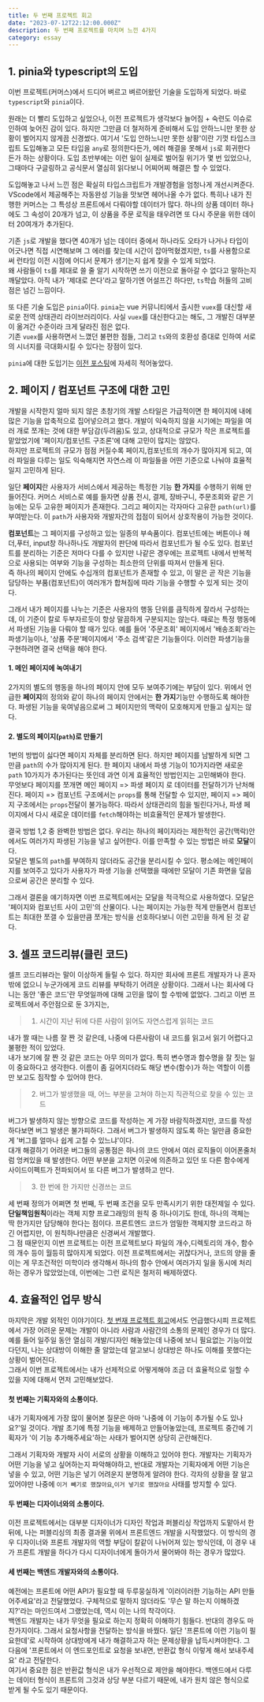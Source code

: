 ```yaml
---
title: 두 번째 프로젝트 회고
date: "2023-07-12T22:12:00.000Z"
description: 두 번째 프로젝트를 마치며 느낀 4가지
category: essay
---
```


## 1. pinia와 typescript의 도입

이번 프로젝트(커머스)에서 드디어 벼르고 벼르어왔던 기술을 도입하게 되었다. 바로 `typescript`와 `pinia`이다.

원래는 더 빨리 도입하고 싶었으나, 이전 프로젝트가 생각보다 늘어짐 + 숙련도 이슈로 인하여 늦어진 감이 있다. 하지만 그만큼 더 철저하게 준비해서 도입 안하느니만 못한 상황이 벌어지지 않게끔 신경썼다. 여기서 '도입 안하느니만 못한 상황'이란 기껏 타입스크립트 도입해놓고 모든 타입을 `any`로 정의한다든가, 에러 해결을 못해서 `js`로 회귀한다든가 하는 상황이다. 도입 초반부에는 이런 일이 실제로 벌어질 위기가 몇 번 있었으나, 그때마다 구글링하고 공식문서 열심히 읽다보니 어찌어찌 해결은 할 수 있었다.

도입해놓고 나서 느낀 점은 확실히 타입스크립트가 개발경험을 엄청나게 개선시켜준다. VScode에서 제공해주는 자동완성 기능을 맛보면 헤어나올 수가 없다. 특히나 내가 진행한 커머스는 그 특성상 프론트에서 다뤄야할 데이터가 많다. 하나의 상품 데이터 하나에도 그 속성이 20개가 넘고, 이 상품을 주문 로직을 태우려면 또 다시 주문을 위한 데이터 20여개가 추가된다.

기존 `js`로 개발을 했다면 40개가 넘는 데이터 중에서 하나라도 오타가 나거나 타입이 어긋나면 직접 시연해보며 그 에러를 찾는데 시간이 잡아먹혔겠지만, `ts`를 사용함으로써 런타임 이전 시점에 어디서 문제가 생기는지 쉽게 찾을 수 있게 되었다.  
왜 사람들이 `ts`를 제대로 쓸 줄 알기 시작하면 쓰기 이전으로 돌아갈 수 없다고 말하는지 깨달았다. 아직 내가 '제대로 쓴다'라고 말하기엔 어설프긴 하다만, `ts`학습 허들의 고비점은 넘긴 느낌이다.

또 다른 기술 도입은 `pinia`이다. `pinia`는 vue 커뮤니티에서 출시한 `vuex`를 대신할 새로운 전역 상태관리 라이브러리이다. 사실 `vuex`를 대신한다고는 해도, 그 개발진 대부분이 옮겨간 수준이라 크게 달라진 점은 없다.  
기존 `vuex`를 사용하면서 느꼈던 불편한 점들, 그리고 `ts`와의 호환성 증대로 인하여 서로의 시너지를 극대화시킬 수 있다는 장점이 있다.

`pinia`에 대한 도입기는 [이전 포스팅](https://juheon.dev/vue/230704-start-pinia/)에 자세히 적어놓았다.

## 2. 페이지 / 컴포넌트 구조에 대한 고민

개발을 시작한지 얼마 되지 않은 초창기의 개발 스타일은 가급적이면 한 페이지에 내에 많은 기능을 압축적으로 집어넣으려고 했다. 개발이 익숙하지 않을 시기에는 파일을 여러 개로 쪼개는 것에 대한 부담감(두려움)도 있고, 상대적으로 규모가 작은 프로젝트를 맡았었기에 '페이지/컴포넌트 구조론'에 대해 고민이 많지는 않았다.  
하지만 프로젝트의 규모가 점점 커질수록 페이지,컴포넌트의 개수가 많아지게 되고, 여러 파일을 다루는 일도 익숙해지면 자연스레 이 파일들을 어떤 기준으로 나눠야 효율적일지 고민하게 된다.

일단 **페이지**란 사용자가 서비스에서 제공하는 특정한 기능 **한 가지**를 수행하기 위해 만들어진다. 커머스 서비스로 예를 들자면 상품 전시, 결제, 장바구니, 주문조회와 같은 기능에는 모두 고유한 페이지가 존재한다. 그리고 페이지는 각자마다 고유한 `path(url)`를 부여받는다. 이 `path`가 사용자와 개발자간의 접점이 되어서 상호작용이 가능한 것이다.

**컴포넌트**는 그 페이지를 구성하고 있는 일종의 부속품이다. 컴포넌트에는 버튼이나 헤더,푸터, input창 하나하나도 개발자의 판단에 따라서 컴포넌트가 될 수도 있다. 컴포넌트를 분리하는 기준은 저마다 다를 수 있지만 나같은 경우에는 프로젝트 내에서 반복적으로 사용되는 여부와 기능을 구성하는 최소한의 단위를 따져서 만들게 된다.  
즉 하나의 페이지 안에도 수십개의 컴포넌트가 존재할 수 있고, 이 말은 곧 작은 기능을 담당하는 부품(컴포넌트)이 여러개가 합쳐짐에 따라 기능을 수행할 수 있게 되는 것이다.

그래서 내가 페이지를 나누는 기준은 사용자의 행동 단위를 큼직하게 잘라서 구성하는데, 이 기준이 칼로 두부자르듯이 항상 말끔하게 구분되지는 않는다. 때로는 특정 행동에서 파생된 기능을 다뤄야 할 때가 있다.
예를 들어 '주문조회' 페이지에서 '배송조회'라는 파생기능이나, '상품 주문'페이지에서 '주소 검색'같은 기능들이다. 이러한 파생기능을 구현하려면 결국 선택을 해야 한다.

#### 1. 메인 페이지에 녹여내기

2가지의 별도의 행동을 하나의 페이지 안에 모두 보여주기에는 부담이 있다. 위에서 언급한 **페이지**의 정의와 같이 하나의 페이지 안에서는 **한 가지**기능만 수행하도록 해야한다. 파생된 기능을 욱여넣음으로써 그 페이지만의 맥락이 모호해지게 만들고 싶지는 않다.

#### 2. 별도의 페이지(`path`)로 만들기

1번의 방법이 싫다면 페이지 자체를 분리하면 된다. 하지만 페이지를 남발하게 되면 그 만큼 `path`의 수가 많아지게 된다. 한 페이지 내에서 파생 기능이 10가지라면 새로운 `path` 10가지가 추가된다는 뜻인데 과연 이게 효율적인 방법인지는 고민해봐야 한다.  
무엇보다 페이지를 쪼개면 메인 페이지 => 파생 페이지 로 데이터를 전달하기가 난처해진다. 페이지 => 컴포넌트 구조에서는 `props`를 통해 전달할 수 있지만, 페이지 => 페이지 구조에서는 `props`전달이 불가능하다. 따라서 상태관리의 힘을 빌린다거나, 파생 페이지에서 다시 새로운 데이터를 `fetch`해야하는 비효율적인 문제가 발생한다.

결국 방법 1,2 중 완벽한 방법은 없다. 우리는 하나의 페이지라는 제한적인 공간(맥락)안에서도 여러가지 파생된 기능을 넣고 싶어한다. 이를 만족할 수 있는 방법은 바로 **모달**이다.  
모달은 별도의 `path`를 부여하지 않더라도 공간을 분리시킬 수 있다. 평소에는 메인페이지를 보여주고 있다가 사용자가 파생 기능을 선택했을 때에만 모달이 기존 화면을 덮음으로써 공간은 분리할 수 있다.

그래서 결론을 얘기하자면 이번 프로젝트에서는 모달을 적극적으로 사용하였다. 모달은 '페이지와 컴포넌트 사이 고민'의 산물이다. 나는 페이지는 가능한 적게 만들면서 컴포넌트는 최대한 쪼갤 수 있을만큼 쪼개는 방식을 선호하다보니 이런 고민을 하게 된 것 같다.

## 3. 셀프 코드리뷰(클린 코드)

셀프 코드리뷰라는 말이 이상하게 들릴 수 있다. 하지만 회사에 프론트 개발자가 나 혼자밖에 없으니 누군가에게 코드 리뷰를 부탁하기 어려운 상황이다. 그래서 나는 회사에 다니는 동안 '좋은 코드'란 무엇일까에 대해 고민을 많이 할 수밖에 없었다. 그리고 이번 프로젝트에서 주안점으로 둔 3가지는,

> 1. 시간이 지난 뒤에 다른 사람이 읽어도 자연스럽게 읽히는 코드

내가 짤 때는 나름 잘 짠 것 같은데, 나중에 다른사람이 내 코드를 읽고서 읽기 어렵다고 불평한 적이 있었다.  
내가 보기에 잘 짠 것 같은 코드는 아무 의미가 없다.
특히 변수명과 함수명을 잘 짓는 일이 중요하다고 생각한다. 이름이 좀 길어지더라도 해당 변수(함수)가 하는 역할이 이름만 보고도 짐작할 수 있어야 한다.

> 2. 버그가 발생했을 때, 어느 부분을 고쳐야 하는지 직관적으로 찾을 수 있는 코드

버그가 발생하지 않는 방향으로 코드를 작성하는 게 가장 바람직하겠지만, 코드를 작성하다보면 버그 발생은 불가피하다. 그래서 버그가 발생하지 않도록 하는 일만큼 중요한 게 '버그를 얼마나 쉽게 고칠 수 있느냐'이다.  
대개 해결하기 어려운 버그들의 공통점은 하나의 코드 안에서 여러 로직들이 이어폰줄처럼 엉켜있을 때 발생한다. 어떤 부분을 고치면 이곳에 의존하고 있던 또 다른 함수에게 사이드이펙트가 전파되어서 또 다른 버그가 발생하고 만다.

> 3. 한 번에 한 가지만 신경쓰는 코드

세 번째 정의가 어쩌면 첫 번째, 두 번째 조건을 모두 만족시키기 위한 대전제일 수 있다.  
**단일책임원칙**이라는 객체 지향 프로그래밍의 원칙 중 하나이기도 한데, 하나의 객체는 딱 한가지만 담당해야 한다는 점이다. 프론트엔드 코드가 엄밀한 객체지향 코드라고 하긴 어렵지만, 이 원칙하나만큼은 신경써서 개발했다.  
그 점 때문인지 이번 프로젝트는 이전 프로젝트보다 파일의 개수,디렉토리의 개수, 함수의 개수 등이 월등히 많아지게 되었다. 이전 프로젝트에서는 귀찮다거나, 코드의 양을 줄이는 게 무조건적인 미학이라 생각해서 하나의 함수 안에서 여러가지 일을 동시에 처리하는 경우가 많았었는데, 이번에는 그런 로직은 철저히 배제하였다.

## 4. 효율적인 업무 방식

마지막은 개발 외적인 이야기이다. [첫 번재 프로젝트 회고](https://juheon.dev/230625-project-review/)에서도 언급했다시피 프로젝트에서 가장 어려운 문제는 개발이 아니라 사람과 사람간의 소통의 문제인 경우가 더 많다. 예를 들어 일주일 동안 열심히 개발/디자인 해놓았는데 나중에 보니 필요없는 기능이었다던지, 나는 상대방이 이해한 줄 알았는데 알고보니 상대방은 하나도 이해를 못했다는 상황이 벌어진다.  
그래서 이번 프로젝트에서는 내가 선제적으로 어떻게해야 조금 더 효율적으로 일할 수 있을 지에 대해서 먼저 고민해보았다.

#### 첫 번째는 기획자와의 소통이다.

내가 기획자에게 가장 많이 물어본 질문은 아마 '나중에 이 기능이 추가될 수도 있나요?'일 것이다. 개발 초기에 특정 기능을 배제하고 만들어놓았는데, 프로젝트 중간에 기획자가 '이 기능 추가해주세요'하는 사태가 벌어지면 상당히 곤란해진다.

그래서 기획자와 개발자 사이 서로의 상황을 이해하고 있어야 한다. 개발자는 기획자가 어떤 기능을 넣고 싶어하는지 파악해야하고, 반대로 개발자는 기획자에게 어떤 기능은 넣을 수 있고, 어떤 기능은 넣기 어려운지 분명하게 알려야 한다. 각자의 상황을 잘 알고 있어야만 나중에 `이거 빼기로 했잖아요`,`이거 넣기로 했잖아요` 사태를 방지할 수 있다.

#### 두 번째는 디자이너와의 소통이다.

이전 프로젝트에서는 대부분 디자이너가 디자인 작업과 퍼블리싱 작업까지 도맡아서 한 뒤에, 나는 퍼블리싱의 최종 결과물 위에서 프론트엔드 개발을 시작했었다. 이 방식의 경우 디자이너와 프론트 개발자의 역할 부담이 칼같이 나뉘어져 있는 방식인데, 이 경우 내가 프론트 개발을 하다가 다시 디자이너에게 돌아가서 물어봐야 하는 경우가 많았다.

#### 세 번째는 백엔드 개발자와의 소통이다.

예전에는 프론트에 어떤 API가 필요할 때 두루뭉실하게 '이러이러한 기능하는 API 만들어주세요'라고 전달했었다. 구체적으로 말하지 않더라도 '무슨 말 하는지 이해하겠지?'라는 마인드여서 그랬었는데, 역시 이는 나의 착각이다.  
백엔드 개발자는 내가 무엇을 필요로 하는지 정확히 이해하기 힘들다. 반대의 경우도 마찬가지이다. 그래서 요청사항을 전달하는 방식을 바꿨다. 일단 '프론트에 이런 기능이 필요한데'로 시작하여 상대방에게 내가 해결하고자 하는 문제상황을 납득시켜야한다. 그 다음에 '프론트에서 이 엔드포인트로 요청을 보내면, 반환값 형식 이렇게 해서 보내주세요' 라고 전달한다.  
여기서 중요한 점은 반환값 형식은 내가 우선적으로 제안을 해야한다. 백엔드에서 다루는 데이터 형식이 프론트의 그것과 상당 부분 다르기 때문에, 내가 원치 않은 형식으로 받게 될 수도 있기 때문이다.
